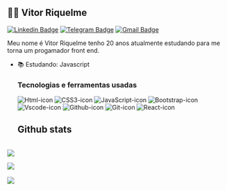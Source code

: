 ## :man_technologist: Vitor Riquelme
<!--contatos-->
[![Linkedin Badge](https://img.shields.io/badge/-LinkedIn-blue?style=for-the-badge&logo=Linkedin&logoColor=white&link=https://www.linkedin.com/in/vitor-riquelme-986496222/)](https://www.linkedin.com/in/vitor-riquelme-986496222/)
[![Telegram Badge](https://img.shields.io/badge/-Telegram-1ca0f1?style=for-the-badge&labelColor=1ca0f1&logo=telegram&logoColor=white&link=https://t.me/vitoriquelme)](https://t.me/vitoriquelme)
[![Gmail Badge](https://img.shields.io/badge/-Gmail-c14438?style=for-the-badge&logo=Gmail&logoColor=white&link=mailto:vitoriquelme1@gmail.com)](mailto:vitoriquelme1@gmail.com)

<!-- uma introdução basica falando sobre mim-->
Meu nome é Vitor Riquelme  tenho 20 anos atualmente estudando para me torna um progamador front end.

- :books: Estudando: Javascript


  
  
  ### Tecnologias e ferramentas usadas
  <img  alt="Html-icon" src="https://img.shields.io/badge/HTML5-E34F26?style=for-the-badge&logo=html5&logoColor=white">
  <img  alt="CSS3-icon" src="https://img.shields.io/badge/CSS3-1572B6?style=for-the-badge&logo=css3&logoColor=white">
  <img  alt="JavaScript-icon" src="https://img.shields.io/badge/JavaScript-323330?style=for-the-badge&logo=javascript&logoColor=F7DF1E">
  <img  alt="Bootstrap-icon" src="https://img.shields.io/badge/Bootstrap-563D7C?style=for-the-badge&logo=bootstrap&logoColor=white">
  <img  alt="Vscode-icon" src="https://img.shields.io/badge/Visual_Studio_Code-0078D4?style=for-the-badge&logo=visual%20studio%20code&logoColor=white">
  <img  alt="Github-icon" src="https://img.shields.io/badge/GitHub-100000?style=for-the-badge&logo=github&logoColor=white">
  <img  alt="Git-icon" src="https://img.shields.io/badge/GIT-E44C30?style=for-the-badge&logo=git&logoColor=white">
  <img  alt="React-icon" src="https://img.shields.io/badge/React-20232A?style=for-the-badge&logo=react&logoColor=61DAFB">
  </br>
  
  ## Github stats
 </br><a href="https://github.com/VitorRiquelme/github-readme-stats">
    <img align="center" src="https://github-readme-stats.vercel.app/api?username=VitorRiquelme&show_icons=true&count_private=true&theme=aura"/>
  </a>
  
 <a href="https://github.com/VitorRiquelme/github-readme-stats">
    <img align="center" src="https://github-readme-stats.vercel.app/api/top-langs/?username=VitorRiquelme&hide=scss,less&layout=compact&langs_count=7&theme=aura"/>
  </a></br>
 
 </br>
 <img align="center" src="https://github-readme-streak-stats.herokuapp.com?user=VitorRiquelme&background=111E2E&border=334152&currStreakNum=FFFFFF&fire=07CBFF&sideLabels=07CBFF&ring=2300FF&currStreakLabel=07CBFF&sideNums=FFFFFF&dates=B7D1E6"/>
 

  
 
